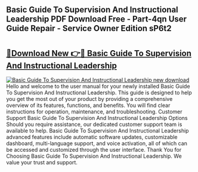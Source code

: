 ## Basic Guide To Supervision And Instructional Leadership PDF Download Free - Part-4qn User Guide Repair - Service Owner Edition sP6t2

# <h2><a href="http://bc80312.oget.top/?id=Basic+Guide+To+Supervision+And+Instructional+Leadership">🔗Download New 👉🔴 Basic Guide To Supervision And Instructional Leadership</a></h2>

[![Basic Guide To Supervision And Instructional Leadership new download](https://i.imgur.com/5g1atiW.png)](http://bc80312.oget.top/?id=Basic+Guide+To+Supervision+And+Instructional+Leadership)
Hello and welcome to the user manual for your newly installed Basic Guide To Supervision And Instructional Leadership. This guide is designed to help you get the most out of your product by providing a comprehensive overview of its features, functions, and benefits. You will find clear instructions for operation, maintenance, and troubleshooting. Customer Support Basic Guide To Supervision And Instructional Leadership Options Should you require assistance, our dedicated customer support team is available to help. Basic Guide To Supervision And Instructional Leadership advanced features include automatic software updates, customizable dashboard, multi-language support, and voice activation, all of which can be accessed and customized through the user interface. Thank You for Choosing Basic Guide To Supervision And Instructional Leadership. We value your trust and support.
